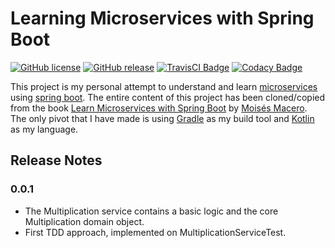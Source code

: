 # Learning Microservices with Spring Boot


[![GitHub license](https://img.shields.io/github/license/olakra/social-multiplication.svg)](https://github.com/olakra/social-multiplication/blob/master/LICENSE)
[![GitHub release](https://img.shields.io/github/release/olakra/social-multiplication.svg)](https://github.com/olakra/social-multiplication/releases)
[![TravisCI Badge](https://travis-ci.com/olakra/social-multiplication.svg?branch=master)](https://travis-ci.com/olakra/social-multiplication.svg?branch=master)
[![Codacy Badge](https://api.codacy.com/project/badge/Grade/bc04fb85e650499c93ff378a4efbb42f)](https://app.codacy.com/app/olakra/social-multiplication?utm_source=github.com&utm_medium=referral&utm_content=olakra/social-multiplication&utm_campaign=Badge_Grade_Dashboard)

This project is my personal attempt to understand and learn [microservices](https://microservices.io/) using [spring boot](https://spring.io/projects/spring-boot). The entire content of this project has been cloned/copied from the book [Learn Microservices with Spring Boot](https://www.apress.com/us/book/9781484231647) by [Moisés Macero](https://thepracticaldeveloper.com/). The only pivot that I have made is using [Gradle](https://gradle.org/) as my build tool and [Kotlin](https://kotlinlang.org/) as my language. 

## Release Notes
### 0.0.1
- The Multiplication service contains a basic logic and the core Multiplication domain object.
- First TDD approach, implemented on MultiplicationServiceTest.